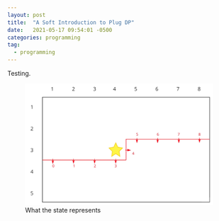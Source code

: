 ```yaml
---
layout: post
title:  "A Soft Introduction to Plug DP"
date:   2021-05-17 09:54:01 -0500
categories: programming
tag:
  - programming
---
```


Testing.

<figure>
<img src="fig1.jpg" alt="figure 1">
<figcaption>What the state represents</figcaption>
</figure>
